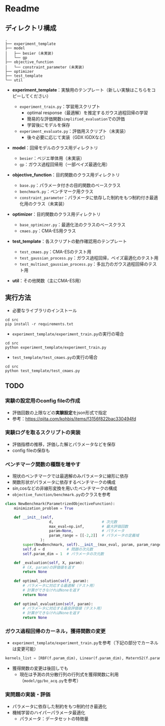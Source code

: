 # Readme
## ディレクトリ構成
```
.
├── experiment_template
├── model
│   ├── besier (未実装)
│   └── gp
├── objective_function
│   └── constraint_parameter (未実装)
├── optimizer
├── test_template
└── util
```
- __experiment_template__：実験用のテンプレート（新しい実験はこちらをコピーしてください）
    - `experiment_train.py`：学習用スクリプト
        - optimal response（最適解）を推定するガウス過程回帰の学習
        - 簡易的な評価関数`simplified_evaluation`での評価
        - 学習後にモデルを保存
    - `experiment_evaluate.py`：評価用スクリプト（未実装）
        - 後々必要に応じて実装（GDX IGDXなど）

- __model__：回帰モデルのクラス用ディレクトリ
    - `besier`：ベジエ単体用（未実装）
    - `gp`：ガウス過程回帰用（一部ベイズ最適化用）

- __objective_function__：目的関数のクラス用ディレクトリ
    - `base.py`：パラメータ付きの目的関数のベースクラス
    - `benchmark.py`：ベンチマーク用クラス
    - `constraint_parameter`：パラメータに依存した制約をもつ制約付き最適化用のクラス（未実装）

- __optimizer__：目的関数のクラス用ディレクトリ
    - `base_optimizer.py`：最適化法のクラスのベースクラス
    - `cmaes.py`：CMA-ES用クラス

- __test_template__：各スクリプトの動作確認用のテンプレート
    - `test_cmaes.py`：CMA-ESのテスト用
    - `test_gaussian_process.py`：ガウス過程回帰，ベイズ最適化のテスト用
    - `test_multiout_gaussian_process.py`：多出力のガウス過程回帰のテスト用

- __util__：その他関数（主にCMA-ES用）

## 実行方法
- 必要なライブラリのインストール
```
cd src
pip install -r requirements.txt
```
- `experiment_template/experiment_train.py`の実行の場合
```
cd src
python experiment_template/experiment_train.py
```
- `test_template/test_cmaes.py`の実行の場合
```
cd src
python test_template/test_cmaes.py
```

## TODO
### 実験の設定用のconfig fileの作成
- 評価回数の上限などの**実験設定**をjson形式で指定
- 参考：https://qiita.com/kohbis/items/f3156f822bac330494fd
### 実験ログを取るスクリプトの実装
- 評価指標の推移，評価した解とパラメータなどを保存
- config fileの保存も
### ベンチマーク関数の種類を増やす
- 現状のベンチマークでは最適解のみパラメータに線形に依存
- 関数形状がパラメータに依存するベンチマークの構成
- sin,cosなどの非線形変換を用いたベンチマークの構成
- `objective_function/benchmark.py`のクラスを参考
``` python
class NewBenchmark(ParametrizedObjectiveFunction):
    minimization_problem = True

    def __init__(self, 
                    d,                      # 次元数
                    max_eval=np.inf,        # 最大評価回数
                    param=None,             # パラメータ
                    param_range = [[-2,2]]  # パラメータの定義域
                ):
        super(NewBenchmark, self).__init__(max_eval, param, param_range)
        self.d = d          # 問題の次元数
        self.param_dim = 1  # パラメータの次元数

    def _evaluation(self, X, param):
        # (X, param)の評価値を返す
        return None
    
    def optimal_solution(self, param):
        # パラメータに対応する最適解（テスト用）
        # 計算ができなければNoneを返す
        return None
    
    def optimal_evaluation(self, param):
        # パラメータに対応する最良評価値（テスト用）
        # 計算ができなければNoneを返す
        return None
```
### ガウス過程回帰のカーネル，獲得関数の変更
- `experiment_template/experiment_train.py`を参考（下記の部分でカーネルは変更可能）
``` python
kernels_list = [RBF(f.param_dim), Linear(f.param_dim), Matern52(f.param_dim)]
```
- 獲得関数の変更は後回しでも
    - 現在は予測の共分散行列の行列式を獲得関数に利用（`model/gp/bo_acq.py`を参考）
### 実問題の実装・評価
- パラメータに依存した制約をもつ制約付き最適化
- 機械学習のハイパーパラメータ最適化
    - パラメータ：データセットの特徴量